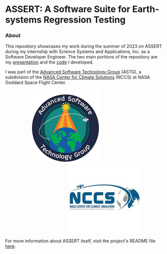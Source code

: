 # ASSERT: A Software Suite for Earth-systems Regression Testing
### About
This repository showcases my work during the summer of 2023 on ASSERT during my internship with Science Systems and Applications, Inc. as a Software Developer Engineer. The two main portions of the repository are my [presentation](./ASSERT_Prez.pdf) and the [code](./assert/) I developed.

I was part of the [Advanced Software Technology Group](https://astg.pages.smce.nasa.gov/website/) (ASTG), a subdivision of the [NASA Center for Climate Solutions](https://www.nccs.nasa.gov) (NCCS) at NASA Goddard Space Flight Center.

&nbsp;&nbsp;&nbsp;&nbsp;&nbsp;&nbsp;&nbsp;&nbsp;&nbsp;&nbsp;&nbsp;&nbsp;&nbsp;&nbsp;&nbsp;&nbsp;&nbsp;&nbsp;&nbsp;&nbsp;![ASTG Logo](./Images/ASTG_logo_dark.png)&nbsp;&nbsp;&nbsp;&nbsp;&nbsp;&nbsp;&nbsp;&nbsp;&nbsp;&nbsp;&nbsp;&nbsp;&nbsp;&nbsp;&nbsp;&nbsp;&nbsp;&nbsp;&nbsp;&nbsp;&nbsp;&nbsp;&nbsp;&nbsp;&nbsp;&nbsp;&nbsp;&nbsp;&nbsp;&nbsp;&nbsp;&nbsp;&nbsp;&nbsp;&nbsp;&nbsp;&nbsp;&nbsp;&nbsp;&nbsp;&nbsp;&nbsp;&nbsp;&nbsp;&nbsp;&nbsp;&nbsp;&nbsp;&nbsp;&nbsp;&nbsp;&nbsp;![NCCS Logo](./Images/NCCS_logo.jpeg)

For more information about ASSERT itself, visit the project's README file [here](./assert/doc/README.md).
